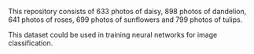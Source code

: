 This repository consists of 633 photos of daisy, 898 photos of dandelion, 641 photos of roses, 699 photos of sunflowers and 799 photos of tulips.

This dataset could be used in training neural networks for image classification.